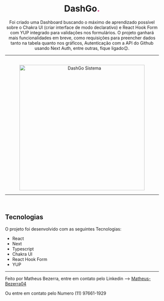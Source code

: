 <h1 align="center">
<br>
    DashGo<span style="color: #D53F8C">.</span> 
<br>
</h1>
<p align="center">Foi criado uma Dashboard buscando o máximo de aprendizado possível sobre o Chakra UI (criar interface de modo declarativo) e React Hook Form com YUP integrado para validações nos formulários. O projeto ganhará mais funcionalidades em breve, como requisições para preencher dados tanto na tabela quanto nos gráficos, Autenticação com a API do Github usando Next Auth, entre outras, fique ligado😉.</p>
<hr> <br>

<div align="center">
    <img src="./image/dashGo.gif" alt="DashGo Sistema" height="410">
</div>

<hr>
<br>

## Tecnologias

O projeto foi desenvolvido com as seguintes Tecnologias:

- React
- Next
- Typescript
- Chakra UI
- React Hook Form
- YUP

---

Feito por Matheus Bezerra, entre em contato pelo Linkedin --> <a href="https://www.linkedin.com/in/matheus-bezerra04/">Matheus-Bezerra04</a>
<p>Ou entre em contato pelo Numero (11) 97661-1929</p>
